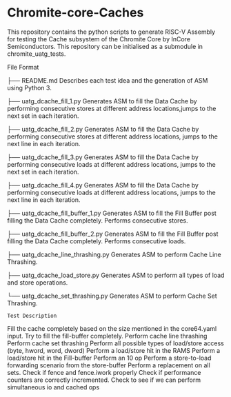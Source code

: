 # Chromite-core-Caches
This repository contains the python scripts to generate RISC-V Assembly for testing the Cache subsystem of the Chromite Core by InCore Semiconductors.
This repository can be initialised as a submodule in chromite_uatg_tests.

File Format

├── README.md 
    Describes each test idea and the generation of ASM using Python 3.
    
├── uatg_dcache_fill_1.py 
    Generates ASM to fill the Data Cache by performing consecutive stores at different address locations,jumps to the next set in each iteration.
    
├── uatg_dcache_fill_2.py 
    Generates ASM to fill the Data Cache by performing consecutive stores at different address locations, jumps to the next line in each iteration.
    
├── uatg_dcache_fill_3.py 
    Generates ASM to fill the Data Cache by performing consecutive loads at different address locations, jumps to the next set in each iteration.
    
├── uatg_dcache_fill_4.py 
    Generates ASM to fill the Data Cache by performing consecutive loads at different address locations, jumps to the next line in each iteration.
    
├── uatg_dcache_fill_buffer_1.py 
    Generates ASM to fill the Fill Buffer post filling the Data Cache completely. Performs consecutive stores.
    
├── uatg_dcache_fill_buffer_2.py 
    Generates ASM to fill the Fill Buffer post filling the Data Cache completely. Performs consecutive loads.
    
├── uatg_dcache_line_thrashing.py 
    Generates ASM to perform Cache Line Thrashing.
    
├── uatg_dcache_load_store.py 
    Generates ASM to perform all types of load and store operations.
    
└── uatg_dcache_set_thrashing.py 
    Generates ASM to perform Cache Set Thrashing.
    
    Test Description
Fill the cache completely based on the size mentioned in the core64.yaml input.
Try to fill the fill-buffer completely.
Perform cache line thrashing
Perform cache set thrashing
Perform all possible types of load/store access (byte, hword, word, dword)
Perform a load/store hit in the RAMS
Perform a load/store hit in the Fill-buffer
Perform an 10 op
Perform a store-to-load forwarding scenario from the store-buffer
Perform a replacement on all sets.
Check if fence and fence.iwork properly
Check if performance counters are correctly incremented.
Check to see if we can perform simultaneous io and cached ops
    
